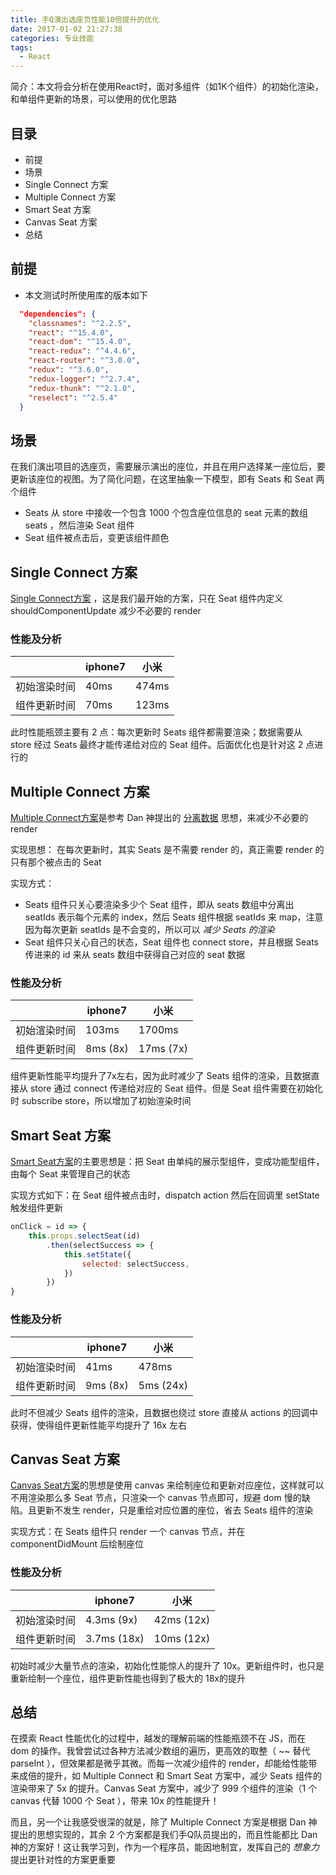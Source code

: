 ```yaml
---
title: 手Q演出选座页性能10倍提升的优化
date: 2017-01-02 21:27:38
categories: 专业技能
tags:
  - React
---
```


简介：本文将会分析在使用React时，面对多组件（如1K个组件）的初始化渲染，和单组件更新的场景，可以使用的优化思路

<!-- more -->
## 目录
* 前提
* 场景
* Single Connect 方案
* Multiple Connect 方案
* Smart Seat 方案
* Canvas Seat 方案
* 总结

## 前提
* 本文测试时所使用库的版本如下
```json
  "dependencies": {
    "classnames": "^2.2.5",
    "react": "^15.4.0",
    "react-dom": "^15.4.0",
    "react-redux": "^4.4.6",
    "react-router": "^3.0.0",
    "redux": "^3.6.0",
    "redux-logger": "^2.7.4",
    "redux-thunk": "^2.1.0",
    "reselect": "^2.5.4"
  }
```

## 场景
在我们演出项目的选座页，需要展示演出的座位，并且在用户选择某一座位后，要更新该座位的视图。为了简化问题，在这里抽象一下模型，即有 Seats 和 Seat 两个组件
* Seats 从 store 中接收一个包含 1000 个包含座位信息的 seat 元素的数组 seats ，然后渲染 Seat 组件
* Seat 组件被点击后，变更该组件颜色

## Single Connect 方案
[Single Connect方案](https://joezheng2015.github.io/learningReact/#/canvasproject/singleconnect) ，这是我们最开始的方案，只在 Seat 组件内定义 shouldComponentUpdate 减少不必要的 render

### 性能及分析
|  | iphone7 | 小米 |
| - | - | - |
| 初始渲染时间 | 40ms | 474ms |
| 组件更新时间 | 70ms | 123ms |

此时性能瓶颈主要有 2 点：每次更新时 Seats 组件都需要渲染；数据需要从 store 经过 Seats 最终才能传递给对应的 Seat 组件。后面优化也是针对这 2 点进行的

## Multiple Connect 方案
[Multiple Connect方案](https://joezheng2015.github.io/learningReact/#/canvasproject/multipleconnect)是参考 Dan 神提出的 [分离数据](https://github.com/mweststrate/redux-todomvc/pull/1) 思想，来减少不必要的 render

实现思想：
在每次更新时，其实 Seats 是不需要 render 的，真正需要 render 的只有那个被点击的 Seat

实现方式：
* Seats 组件只关心要渲染多少个 Seat 组件，即从 seats 数组中分离出 seatIds 表示每个元素的 index，然后 Seats 组件根据 seatIds 来 map，注意因为每次更新 seatIds 是不会变的，所以可以 _减少 Seats 的渲染_
* Seat 组件只关心自己的状态，Seat 组件也 connect store，并且根据 Seats 传进来的 id 来从 seats 数组中获得自己对应的 seat 数据

### 性能及分析
|  | iphone7 | 小米 |
| - | - | - |
| 初始渲染时间 | 103ms | 1700ms |
| 组件更新时间 | 8ms (8x) | 17ms (7x) |

组件更新性能平均提升了7x左右，因为此时减少了 Seats 组件的渲染，且数据直接从 store 通过 connect 传递给对应的 Seat 组件。但是 Seat 组件需要在初始化时 subscribe store，所以增加了初始渲染时间

## Smart Seat 方案
[Smart Seat方案](https://joezheng2015.github.io/learningReact/#/canvasproject/smartseat)的主要思想是：把 Seat 由单纯的展示型组件，变成功能型组件，由每个 Seat 来管理自己的状态

实现方式如下：在 Seat 组件被点击时，dispatch action 然后在回调里 setState 触发组件更新
```javascript
onClick = id => {
    this.props.selectSeat(id)
        .then(selectSuccess => {
            this.setState({
                selected: selectSuccess,
            })
        })
}
```

### 性能及分析
|  | iphone7 | 小米 |
| - | - | - |
| 初始渲染时间 | 41ms | 478ms |
| 组件更新时间 | 9ms (8x) | 5ms (24x) |

此时不但减少 Seats 组件的渲染，且数据也绕过 store 直接从 actions 的回调中获得，使得组件更新性能平均提升了 16x 左右

## Canvas Seat 方案
[Canvas Seat方案](https://joezheng2015.github.io/learningReact/#/canvasproject/canvasseat)的思想是使用 canvas 来绘制座位和更新对应座位，这样就可以不用渲染那么多 Seat 节点，只渲染一个 canvas 节点即可，规避 dom 慢的缺陷。且更新不发生 render，只是重绘对应位置的座位，省去 Seats 组件的渲染

实现方式：在 Seats 组件只 render 一个 canvas 节点，并在 componentDidMount 后绘制座位

### 性能及分析
|  | iphone7 | 小米 |
| - | - | - |
| 初始渲染时间 | 4.3ms (9x) | 42ms (12x) |
| 组件更新时间 | 3.7ms (18x) | 10ms (12x) |

初始时减少大量节点的渲染，初始化性能惊人的提升了 10x。更新组件时，也只是重新绘制一个座位，组件更新性能也得到了极大的 18x的提升

## 总结
在摸索 React 性能优化的过程中，越发的理解前端的性能瓶颈不在 JS，而在 dom 的操作。我曾尝试过各种方法减少数组的遍历，更高效的取整（ ~~ 替代 parseInt ），但效果都是微乎其微。而每一次减少组件的 render，却能给性能带来成倍的提升，如 Multiple Connect 和 Smart Seat 方案中，减少 Seats 组件的渲染带来了 5x 的提升。Canvas Seat 方案中，减少了 999 个组件的渲染（1 个 canvas 代替 1000 个 Seat ），带来 10x 的性能提升！

而且，另一个让我感受很深的就是，除了 Multiple Connect 方案是根据 Dan 神提出的思想实现的，其余 2 个方案都是我们手Q队员提出的，而且性能都比 Dan 神的方案好！这让我学习到，作为一个程序员，能因地制宜，发挥自己的 _想象力_ 提出更针对性的方案更重要
